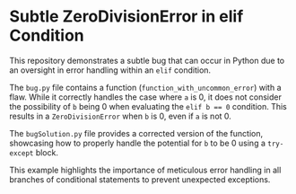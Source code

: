 # Subtle ZeroDivisionError in elif Condition

This repository demonstrates a subtle bug that can occur in Python due to an oversight in error handling within an `elif` condition.

The `bug.py` file contains a function (`function_with_uncommon_error`) with a flaw.  While it correctly handles the case where `a` is 0, it does not consider the possibility of `b` being 0 when evaluating the `elif b == 0` condition. This results in a `ZeroDivisionError` when `b` is 0, even if `a` is not 0.

The `bugSolution.py` file provides a corrected version of the function, showcasing how to properly handle the potential for `b` to be 0 using a `try-except` block.

This example highlights the importance of meticulous error handling in all branches of conditional statements to prevent unexpected exceptions.